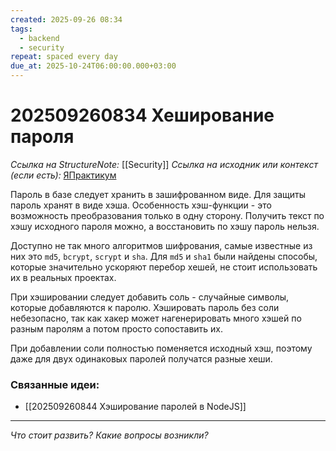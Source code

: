 ```yaml
---
created: 2025-09-26 08:34
tags:
  - backend
  - security
repeat: spaced every day
due_at: 2025-10-24T06:00:00.000+03:00
---
```

# 202509260834 Хеширование пароля

*Ссылка на StructureNote:* [[Security]]
*Ссылка на исходник или контекст (если есть):* [ЯПрактикум](https://practicum.yandex.ru/learn/backend-nodejs/courses/16b47298-e20d-4fde-9619-1ab305039a00/sprints/564238/topics/a4928f0d-5f69-4053-bea3-fa90d3a2a89f/lessons/f64ab175-1f2d-4beb-b105-b9704a51c7c8/)

Пароль в базе следует хранить в зашифрованном виде. Для защиты пароль хранят в виде хэша. Особенность хэш-функции - это возможность преобразования только в одну сторону. Получить текст по хэшу исходного пароля можно, а восстановить по хэшу пароль нельзя.

Доступно не так много алгоритмов шифрования, самые известные из них это `md5`, `bcrypt`, `scrypt` и `sha`. Для `md5` и `sha1` были найдены способы, которые значительно ускоряют перебор хешей, не стоит использовать их в реальных проектах.

При хэшировании следует добавить соль - случайные символы, которые добавляются к паролю. Хэшировать пароль без соли небезопасно, так как хакер может нагенерировать много хэшей по разным паролям а потом просто сопоставить их.

При добавлении соли полностью поменяется исходный хэш, поэтому даже для двух одинаковых паролей получатся разные хеши.

### Связанные идеи:

* [[202509260844 Хэширование паролей в NodeJS]]

---

*Что стоит развить? Какие вопросы возникли?*
